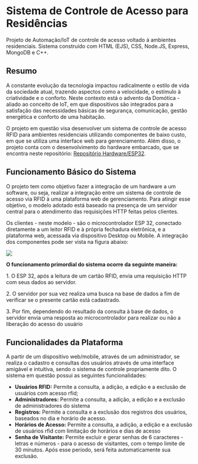 <h1>Sistema de Controle de Acesso para Residências</h1>
<p>Projeto de Automação/IoT de controle de acesso voltado à ambientes residenciais. Sistema construído com HTML (EJS), CSS, Node.JS, Express, MongoDB e C++.</p>

<h2>Resumo</h2>
<p>A constante evolução da tecnologia impactou radicalmente o estilo de vida da sociedade 
atual, trazendo aspectos como a velocidade, o estímulo à criatividade e o conforto. Neste
contexto está o advento da Domótica - aliado ao conceito de IoT, em que dispositivos são
integrados para a satisfação das necessidades básicas de segurança, comunicação, gestão
energética e conforto de uma habitação.</p>
<p>O projeto em questão visa desenvolver um sistema 
de controle de acesso RFID para ambientes residenciais utilizando
componentes de baixo custo, em que se utiliza uma interface web para gerenciamento. Além disso, o projeto conta com o desenvolvimento do hardware embarcado,
que se encontra neste repositório: <a href="https://github.com/figueiredolh/AccessControlSystem-Hardware" target="_blank">Repositório Hardware/ESP32</a>.</p>

<h2>Funcionamento Básico do Sistema</h2>
<p>O projeto tem como objetivo fazer a integração de
um hardware a um software, ou seja, realizar a integração entre um sistema de controle de
acesso via RFID à uma plataforma web de gerenciamento. Para atingir esse objetivo, o modelo
adotado está baseado na presença de um servidor central para o atendimento das requisições
HTTP feitas pelos clientes. </p>
<p> Os clientes - neste modelo - são o microcontrolador ESP 32,
conectado diretamente a um leitor RFID e à própria fechadura eletrônica, e a plataforma web,
acessada via dispositivo Desktop ou Mobile. A integração dos componentes pode ser vista na figura abaixo:</p>

<div width="900px" height="499px"><img src="https://user-images.githubusercontent.com/74880337/148081800-74e6ca6c-7df4-402f-b801-e70ef7234631.jpg"></div>

<p><b>O funcionamento primordial do sistema ocorre da seguinte maneira:</b></p>
<p>1. O ESP 32, após a leitura de um cartão RFID, envia uma requisição HTTP com seus
dados ao servidor.</p>
<p>2. O servidor por sua vez realiza uma busca na base de dados a fim de verificar se o
presente cartão está cadastrado.</p>
<p>3. Por fim, dependendo do resultado da consulta à base de dados, o servidor envia uma
resposta ao microcontrolador para realizar ou não a liberação do acesso do usuário</p>

<h2>Funcionalidades da Plataforma</h2>

<p>A partir de um dispositivo web/mobile, através de um administrador, se realiza o
cadastro e consultas dos usuários através de uma interface amigável e intuitiva, sendo o sistema
de controle propriamente dito. O sistema em questão possui as seguintes funcionalidades:</p>

<ul>
<li><b>Usuários RFID:</b> Permite a consulta, a adição, a edição e a exclusão de usuários com
acesso rfid;</li>
<li><b>Administradores:</b> Permite a consulta, a adição, a edição e a exclusão de
administradores do sistema</li>
<li><b>Registros:</b> Permite a consulta e a exclusão dos registros dos usuários, baseados no dia
e horário de acesso.</li>
<li><b>Horários de Acesso:</b> Permite a consulta, a adição, a edição e a exclusão de usuários rfid
com limitação de horários e dias de acesso</li>
<li><b>Senha de Visitante:</b> Permite excluir e gerar senhas de 6 caracteres - letras e números -
para o acesso de visitantes, com o tempo limite de 30 minutos. Após esse período, será
feita automaticamente sua exclusão.</li>
</ul>
